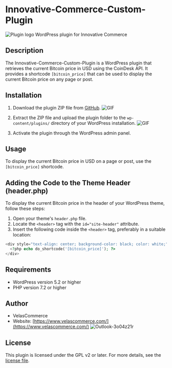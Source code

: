 # Innovative-Commerce-Custom-Plugin
![Plugin logo](https://github.com/LeanneSalva/Innovative-Commerce-Custom-Plugin/assets/123197122/fbfecc1e-cacf-4fb5-b2cf-2650eebec50e)
WordPress plugin for Innovative Commerce

## Description

The Innovative-Commerce-Custom-Plugin is a WordPress plugin that retrieves the current Bitcoin price in USD using the CoinDesk API. It provides a shortcode `[bitcoin_price]` that can be used to display the current Bitcoin price on any page or post.

## Installation

1. Download the plugin ZIP file from [GitHub](https://github.com/LeanneSalva/Innovative-Commerce-Custom-Plugin).
![GIF](https://export-download.canva.com/a3tvQ/DAFj8Ia3tvQ/5/0-5463475687.gif?X-Amz-Algorithm=AWS4-HMAC-SHA256&X-Amz-Credential=AKIAJHKNGJLC2J7OGJ6Q%2F20230525%2Fus-east-1%2Fs3%2Faws4_request&X-Amz-Date=20230525T124950Z&X-Amz-Expires=18896&X-Amz-Signature=8cf45d6effe800ebf6afd5959f936c19402944f1f0baddc99f8de37ed35934f9&X-Amz-SignedHeaders=host&response-content-disposition=attachment%3B%20filename%2A%3DUTF-8%27%27Untitled%2520design.gif&response-expires=Thu%2C%2025%20May%202023%2018%3A04%3A46%20GMT)

2. Extract the ZIP file and upload the plugin folder to the `wp-content/plugins/` directory of your WordPress installation.
![GIF](https://export-download.canva.com/58-68/DAFj8f58-68/8/0-47929362103.gif?X-Amz-Algorithm=AWS4-HMAC-SHA256&X-Amz-Credential=AKIAJHKNGJLC2J7OGJ6Q%2F20230525%2Fus-east-1%2Fs3%2Faws4_request&X-Amz-Date=20230525T151432Z&X-Amz-Expires=13205&X-Amz-Signature=99adfabef035be4fe1a530e5a4e767a462820079d54bfad7c780e2413f40a5f8&X-Amz-SignedHeaders=host&response-content-disposition=attachment%3B%20filename%2A%3DUTF-8%27%27Untitled%2520design.gif&response-expires=Thu%2C%2025%20May%202023%2018%3A54%3A37%20GMT)

3. Activate the plugin through the WordPress admin panel.

## Usage

To display the current Bitcoin price in USD on a page or post, use the `[bitcoin_price]` shortcode.

## Adding the Code to the Theme Header (header.php)

To display the current Bitcoin price in the header of your WordPress theme, follow these steps:

1. Open your theme's `header.php` file.
2. Locate the `<header>` tag with the `id="site-header"` attribute.
3. Insert the following code inside the `<header>` tag, preferably in a suitable location:

```php
<div style="text-align: center; background-color: black; color: white;">
  <?php echo do_shortcode('[bitcoin_price]'); ?>
</div>
```

## Requirements

- WordPress version 5.2 or higher
- PHP version 7.2 or higher

## Author

- VelasCommerce
- Website: [https://www.velascommerce.com/](https://www.velascommerce.com/)
![Outlook-3o04z21r](https://github.com/LeanneSalva/Innovative-Commerce-Custom-Plugin/assets/123197122/d645140b-b255-47da-91ee-f985e843d0c1)
## License

This plugin is licensed under the GPL v2 or later. For more details, see the [license file](https://www.gnu.org/licenses/gpl-2.0.html).


